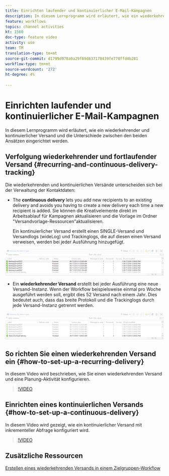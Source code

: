 ```yaml
---
title: Einrichten laufender und kontinuierlicher E-Mail-Kampagnen
description: In diesem Lernprogramm wird erläutert, wie ein wiederkehrender und kontinuierlicher Versand und die Unterschiede zwischen den beiden Ansätzen in Adobe Campaign Classic (ACC) eingerichtet werden.
feature: workflows
topics: channel activities
kt: 1560
doc-type: feature video
activity: use
team: TM
translation-type: tm+mt
source-git-commit: d1799d978a9a29f69d637178439fe770ffd4b281
workflow-type: tm+mt
source-wordcount: '272'
ht-degree: 4%

---
```



# Einrichten laufender und kontinuierlicher E-Mail-Kampagnen

In diesem Lernprogramm wird erläutert, wie ein wiederkehrender und kontinuierlicher Versand und die Unterschiede zwischen den beiden Ansätzen eingerichtet werden.

## Verfolgung wiederkehrender und fortlaufender Versand {#recurring-and-continuous-delivery-tracking}

Die wiederkehrenden und kontinuierlichen Versände unterscheiden sich bei der Verwaltung der Kontaktdaten:

* The **continuous delivery** lets you add new recipients to an existing delivery and avoids you having to create a new delivery each time a new recipient is added. Sie können die Kreativelemente direkt im Arbeitsablauf für Kampagnen aktualisieren und die Vorlage im Ordner &quot;Versandvorlage-Ressourcen&quot;aktualisieren.

   Ein kontinuierlicher Versand erstellt einen SINGLE-Versand und Versandlogs (wideLog) und Trackinglogs, die auf diesen einen Versand verweisen, werden bei jeder Ausführung hinzugefügt.

![Kontinuierlicher Versand](/help/acc/assets/delivery_continuous.jpg)

* Ein **wiederkehrender Versand** erstellt bei jeder Ausführung eine neue Versand-Instanz. Wenn der Workflow beispielsweise einmal pro Woche ausgeführt werden soll, ergibt dies 52 Versand nach einem Jahr. Dies bedeutet auch, dass das breite Protokoll und die Trackinglogs durch jede Versand-Instanz getrennt werden.

![Wiederkehrender Versand](/help/acc/assets/delivery_recurring.jpg)

## So richten Sie einen wiederkehrenden Versand ein {#how-to-set-up-a-recurring-delivery}

In diesem Video wird beschrieben, wie Sie einen wiederkehrenden Versand und eine Planung-Aktivität konfigurieren.

>[!VIDEO](https://video.tv.adobe.com/v/25040?quality=12)

## Einrichten eines kontinuierlichen Versands {#how-to-set-up-a-continuous-delivery}

In diesem Video wird gezeigt, wie ein kontinuierlicher Versand mit inkrementeller Abfrage konfiguriert wird.

>[!VIDEO](https://video.tv.adobe.com/v/25039?quality=12)

## Zusätzliche Ressourcen

[Erstellen eines wiederkehrenden Versands in einem Zielgruppen-Workflow](https://docs.adobe.com/content/help/en/campaign-classic/using/automating-with-workflows/use-cases/sending-a-birthday-email.html#creating-a-recurring-delivery-in-a-targeting-workflow)